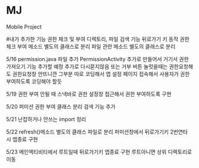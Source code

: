 # MJ
Mobile Project

#내가 추가한 기능
    권한 체크 및 부여
    디렉토리, 파일 검색 기능
    뒤로가기 키 동작
    권한체크 부여 메소드 별도의 클래스로 분리
    파일 관련 메소드 별도의 클래스로 분리
    
    




5/16
permission.java 파일 추가
PermissionActivity 추가로 만들어서 거기서 권한 가져오기 기능 추가할 예정
추가로 다시묻지않음 또는 거부 버튼 눌럿을때는 권한요청해도 권한요청창 안뜨니깐 그부분 따로 코딩해서 앱 설정 페이지 접속해서
사용자가 권한 부여하도록 코딩해야 할듯

5/19
권한 부여 안될 때 스낵바로 권한 설정창 접근해서 권한 부여하도록 구현

5/20
퍼미션 권한 부여 클래스 분리
검색 기능 추가

5/21
난잡하거나 안쓰는 import 정리

5/22
refresh()메소드 별도의 클래스 파일로 분리
퍼미션창에서 뒤로가기키 2번연타 시 앱종료 구현

5/23
메인액티비티에서 루트일때 뒤로가기키 앱종료 구현
                 루트아니면 상위 디렉토리로 이동